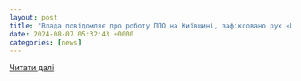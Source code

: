 ```yaml
---
layout: post
title: "Влада повідомляє про роботу ППО на Київщині, зафіксовано рух «Шахедів»"
date: 2024-08-07 05:32:43 +0000
categories: [news]
---
```


[Читати далі](https://www.radiosvoboda.org/a/news-shakhedy-kyyivshchyna-robota-ppo/33068682.html)
